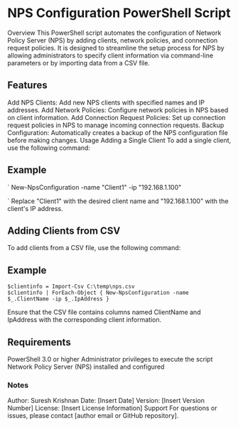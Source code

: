 # NPS Configuration PowerShell Script
Overview
This PowerShell script automates the configuration of Network Policy Server (NPS) by adding clients, network policies, and connection request policies. It is designed to streamline the setup process for NPS by allowing administrators to specify client information via command-line parameters or by importing data from a CSV file.

## Features
Add NPS Clients: Add new NPS clients with specified names and IP addresses.
Add Network Policies: Configure network policies in NPS based on client information.
Add Connection Request Policies: Set up connection request policies in NPS to manage incoming connection requests.
Backup Configuration: Automatically creates a backup of the NPS configuration file before making changes.
Usage
Adding a Single Client
To add a single client, use the following command:

## Example 
`
New-NpsConfiguration -name "Client1" -ip "192.168.1.100"

`
Replace "Client1" with the desired client name and "192.168.1.100" with the client's IP address.

## Adding Clients from CSV
To add clients from a CSV file, use the following command:

## Example 
```
$clientinfo = Import-Csv C:\temp\nps.csv
$clientinfo | ForEach-Object { New-NpsConfiguration -name $_.ClientName -ip $_.IpAddress }

```
Ensure that the CSV file contains columns named ClientName and IpAddress with the corresponding client information.

## Requirements
PowerShell 3.0 or higher
Administrator privileges to execute the script
Network Policy Server (NPS) installed and configured

### Notes
Author: Suresh Krishnan
Date: [Insert Date]
Version: [Insert Version Number]
License: [Insert License Information]
Support
For questions or issues, please contact [author email or GitHub repository].

